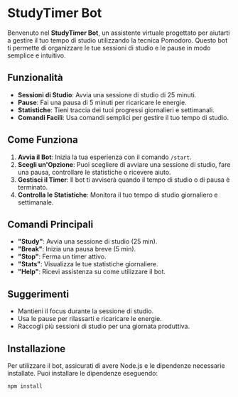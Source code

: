 # StudyTimer Bot

Benvenuto nel **StudyTimer Bot**, un assistente virtuale progettato per aiutarti a gestire il tuo tempo di studio utilizzando la tecnica Pomodoro. Questo bot ti permette di organizzare le tue sessioni di studio e le pause in modo semplice e intuitivo.

## Funzionalità

- **Sessioni di Studio**: Avvia una sessione di studio di 25 minuti.
- **Pause**: Fai una pausa di 5 minuti per ricaricare le energie.
- **Statistiche**: Tieni traccia dei tuoi progressi giornalieri e settimanali.
- **Comandi Facili**: Usa comandi semplici per gestire il tuo tempo di studio.

## Come Funziona

1. **Avvia il Bot**: Inizia la tua esperienza con il comando `/start`.
2. **Scegli un'Opzione**: Puoi scegliere di avviare una sessione di studio, fare una pausa, controllare le statistiche o ricevere aiuto.
3. **Gestisci il Timer**: Il bot ti avviserà quando il tempo di studio o di pausa è terminato.
4. **Controlla le Statistiche**: Monitora il tuo tempo di studio giornaliero e settimanale.

## Comandi Principali

- **"Study"**: Avvia una sessione di studio (25 min).
- **"Break"**: Inizia una pausa breve (5 min).
- **"Stop"**: Ferma un timer attivo.
- **"Stats"**: Visualizza le tue statistiche giornaliere.
- **"Help"**: Ricevi assistenza su come utilizzare il bot.

## Suggerimenti

- Mantieni il focus durante la sessione di studio.
- Usa le pause per rilassarti e ricaricare le energie.
- Raccogli più sessioni di studio per una giornata produttiva.

## Installazione

Per utilizzare il bot, assicurati di avere Node.js e le dipendenze necessarie installate. Puoi installare le dipendenze eseguendo:

```bash
npm install
